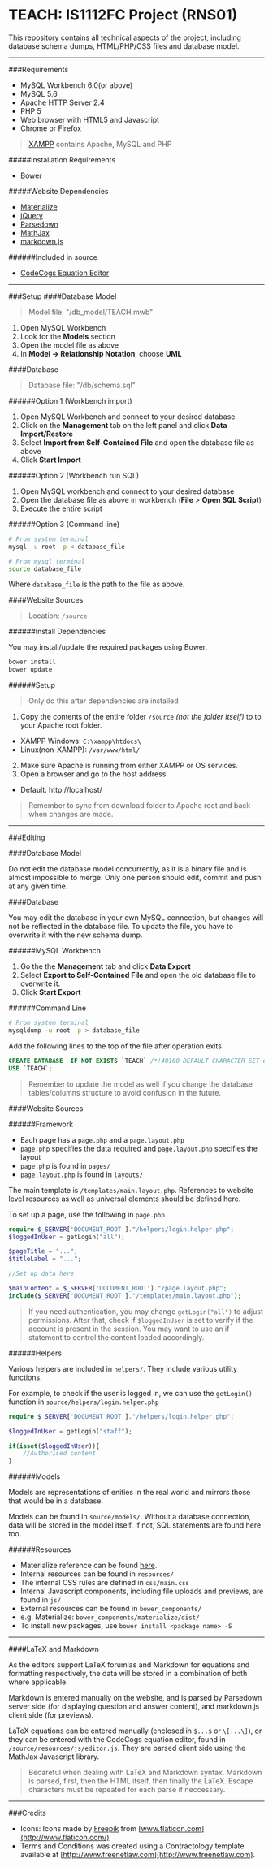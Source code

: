 # TEACH: IS1112FC Project (RNS01)

This repository contains all technical aspects of the project, including database schema dumps, HTML/PHP/CSS files and database model.

---

###Requirements

 - MySQL Workbench 6.0(or above)
 - MySQL 5.6
 - Apache HTTP Server 2.4
 - PHP 5
 - Web browser with HTML5 and Javascript
  - Chrome or Firefox

> [XAMPP](https://www.apachefriends.org/) contains Apache, MySQL and PHP

#####Installation Requirements

 - [Bower](http://bower.io/)

#####Website Dependencies

 - [Materialize](http://materializecss.com/)
 - [jQuery](https://jquery.com/)
 - [Parsedown](http://parsedown.org/) 
 - [MathJax](https://www.mathjax.org/)
 - [markdown.js](https://github.com/evilstreak/markdown-js)

######Included in source

 - [CodeCogs Equation Editor](http://www.codecogs.com/latex/about.php)

---

###Setup
####Database Model

> Model file: "/db_model/TEACH.mwb"

1. Open MySQL Workbench
2. Look for the __Models__ section
3. Open the model file as above
4. In __Model -> Relationship Notation__, choose __UML__

####Database

> Database file: "/db/schema.sql"

######Option 1 (Workbench import)

1. Open MySQL Workbench and connect to your desired database
2. Click on the __Management__ tab on the left panel and click __Data Import/Restore__
3. Select __Import from Self-Contained File__ and open the database file as above
4. Click __Start Import__

######Option 2 (Workbench run SQL)

1. Open MySQL workbench and connect to your desired database
2. Open the database file as above in workbench (__File__ > __Open SQL Script__)
3. Execute the entire script

######Option 3 (Command line)

```bash
# From system terminal 
mysql -u root -p < database_file

# From mysql terminal
source database_file
```

Where `database_file` is the path to the file as above.

####Website Sources

> Location: `/source`

######Install Dependencies

You may install/update the required packages using Bower. 

```bash
bower install
bower update
```

######Setup

> Only do this after dependencies are installed

1. Copy the contents of the entire folder `/source` _(not the folder itself)_ to to your Apache root folder. 
 - XAMPP Windows: `C:\xampp\htdocs\`
 - Linux(non-XAMPP): `/var/www/html/`
2. Make sure Apache is running from either XAMPP or OS services.
3. Open a browser and go to the host address
 - Default: http://localhost/
 
> Remember to sync from download folder to Apache root and back when changes are made.

---

###Editing

####Database Model

Do not edit the database model concurrently, as it is a binary file and is almost impossible to merge. Only one person should edit, commit and push at any given time.

####Database

You may edit the database in your own MySQL connection, but changes will not be reflected in the database file. To update the file, you have to overwrite it with the new schema dump.

######MySQL Workbench

1. Go the the __Management__ tab and click __Data Export__
2. Select __Export to Self-Contained File__ and open the old database file to overwrite it.
3. Click __Start Export__

######Command Line

```bash
# From system terminal
mysqldump -u root -p > database_file
```

Add the following lines to the top of the file after operation exits

```sql
CREATE DATABASE  IF NOT EXISTS `TEACH` /*!40100 DEFAULT CHARACTER SET utf8 */;
USE `TEACH`;
```

> Remember to update the model as well if you change the database tables/columns structure to avoid confusion in the future.

####Website Sources

######Framework

 - Each page has a `page.php` and a `page.layout.php`
  - `page.php` specifies the data required and `page.layout.php` specifies the layout
  - `page.php` is found in `pages/`
  - `page.layout.php` is found in `layouts/`

The main template is `/templates/main.layout.php`. References to website level resources as well as universal elements should be defined here.


To set up a page, use the following in `page.php`


```PHP
require $_SERVER['DOCUMENT_ROOT']."/helpers/login.helper.php";
$loggedInUser = getLogin("all");

$pageTitle = "...";
$titleLabel = "...";

//Set up data here

$mainContent = $_SERVER['DOCUMENT_ROOT']."/page.layout.php";
include($_SERVER['DOCUMENT_ROOT']."/templates/main.layout.php");
```

> If you need authentication, you may change `getLogin("all")` to adjust permissions. After that, check if `$loggedInUser` is set to verify if the account is present in the session. You may want to use an if statement to control the content loaded accordingly.

######Helpers

Various helpers are included in `helpers/`. They include various utility functions.

For example, to check if the user is logged in, we can use the `getLogin()` function in `source/helpers/login.helper.php`

```PHP
require $_SERVER['DOCUMENT_ROOT']."/helpers/login.helper.php";

$loggedInUser = getLogin("staff");

if(isset($loggedInUser)){
	//Authorised content
}
```

######Models

Models are representations of enities in the real world and mirrors those that would be in a database.

Models can be found in `source/models/`. Without a database connection, data will be stored in the model itself. If not, SQL statements are found here too.


######Resources

 - Materialize reference can be found [here](http://materializecss.com/).
 - Internal resources can be found in `resources/`
  - The internal CSS rules are defined in `css/main.css`
  - Internal Javascript components, including file uploads and previews, are found in `js/`
 - External resources can be found in `bower_components/`
  - e.g. Materialize: `bower_components/materialize/dist/`
 - To install new packages, use `bower install <package name> -S`

---

####LaTeX and Markdown

As the editors support LaTeX forumlas and Markdown for equations and formatting respectively, the data will be stored in a combination of both where applicable. 

Markdown is entered manually on the website, and is parsed by Parsedown server side (for displaying question and answer content), and markdown.js client side (for previews).

LaTeX equations can be entered manually (enclosed in `$...$` or `\[...\]`), or they can be entered with the CodeCogs equation editor, found in `/source/resources/js/editor.js`. They are parsed client side using the MathJax Javascript library.


> Becareful when dealing with LaTeX and Markdown syntax. Markdown is parsed, first, then the HTML itself, then finally the LaTeX. Escape characters must be repeated for each parse if neccessary.

---

###Credits

 - Icons: Icons made by [Freepik](http://www.freepik.com/) from [www.flaticon.com](http://www.flaticon.com/)
 - Terms and Conditions was created using a Contractology template available at [http://www.freenetlaw.com](http://www.freenetlaw.com).
